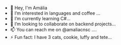 - 👋 Hey, I'm Amália 
- 👀 I’m interested in languages and coffee ...
- 🌱 I’m currently learning C#...
- 💞️ I’m looking to collaborate on backend projects...
- 📫 You can reach me on @amaliacnsc  ....
- ⚡ Fun fact: I have 3 cats, cookie, luffy and tete...

<!---
amaliacnasc/amaliacnasc is a ✨ special ✨ repository because its `README.md` (this file) appears on your GitHub profile.
You can click the Preview link to take a look at your changes.
--->
